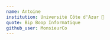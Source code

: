 ```yaml
---
name: Antoine 
institution: Université Côte d'Azur 🚩 
quote: Bip Boop Informatique 
github_user: MonsieurCo
---
```


